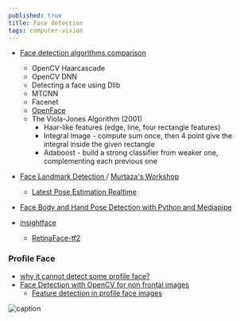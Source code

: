 ```yaml
---
published: true
title: Face detection
tags: computer-vision
---
```

- [Face detection algorithms comparison](http://datahacker.rs/017-face-detection-algorithms-comparison/)
	- OpenCV Haarcascade
    - OpenCV DNN
    - Detecting a face using Dlib
    - MTCNN
    - Facenet
    - [OpenFace](https://cmusatyalab.github.io/openface/)
    - The Viola-Jones Algorithm (2001)
    	- Haar-like features (edge, line, four rectangle features)
		- Integral Image - compute sum once, then 4 point give the integral inside the given rectangle
        - Adaboost - build a strong classifier from weaker one, complementing each previous one
    

- [Face Landmark Detection ](https://www.youtube.com/watch?v=V9bzew8A1tc) / [Murtaza's Workshop](https://www.youtube.com/c/MurtazasWorkshopRoboticsandAI/videos)
	- [Latest Pose Estimation Realtime ](https://www.youtube.com/watch?v=brwgBf6VB0I)

- [Face Body and Hand Pose Detection with Python and Mediapipe](https://www.youtube.com/watch?v=pG4sUNDOZFg)

- [insightface](https://github.com/deepinsight/insightface)
	- [RetinaFace-tf2](https://github.com/StanislasBertrand/RetinaFace-tf2)


### Profile Face

- [why it cannot detect some profile face?](https://answers.opencv.org/question/204685/why-it-cannot-detect-some-profile-face/)
- [Face Detection with OpenCV for non frontal images](https://stackoverflow.com/questions/8798670/face-detection-with-opencv-for-non-frontal-images)
	- [Feature detection in profile face images](https://stackoverflow.com/questions/22145565/feature-detection-in-profile-face-images)

![caption](https://raw.githubusercontent.com/deepinsight/insightface/master/resources/facerecognitionfromvideo.PNG) <!-- .element height="50%" width="50% ustify-content="left" -->
